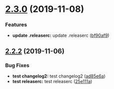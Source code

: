 # [2.3.0](https://github.com/tangfen/semantic_demo/compare/v2.2.2...v2.3.0) (2019-11-08)


### Features

* **update .releaserc:** update .releaserc ([bf90af9](https://github.com/tangfen/semantic_demo/commit/bf90af96b5d25b03b22158c934bdbb9af2ebd8fd))

## [2.2.2](https://github.com/tangfen/semantic_demo/compare/v2.2.1...v2.2.2) (2019-11-06)


### Bug Fixes

* **test changelog2:** test changelog2 ([ad85e6a](https://github.com/tangfen/semantic_demo/commit/ad85e6a80c1c5523ec6b0b76306dfa9ae1abec77))
* **test releaserc:** test releaserc ([25e111a](https://github.com/tangfen/semantic_demo/commit/25e111a2e25ca0a3c5015d4b527f44de5d2c0e44))
